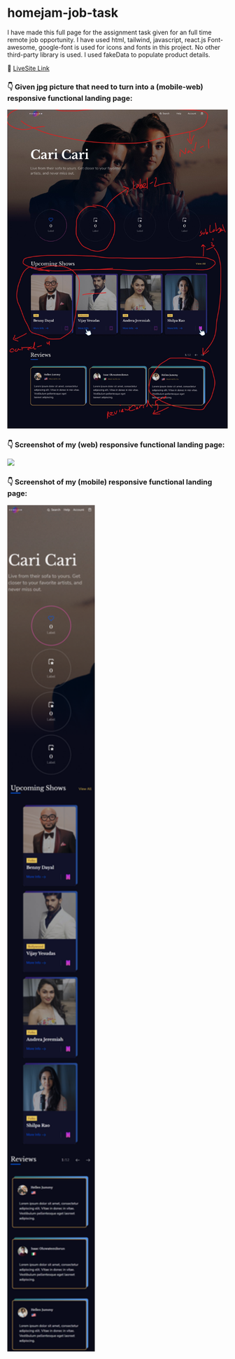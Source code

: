 # homejam-job-task

I have made this full page for the assignment task given for an full time remote job opportunity. I have used html, tailwind, javascript, react.js Font-awesome, google-font is used for icons and fonts in this project. No other third-party library is used. I used fakeData to populate product details.

:round_pushpin: [LiveSite Link](https://homejam-job-task.web.app/ "CLICK ME")

### :point_down: Given jpg picture that need to turn into a (mobile-web) responsive functional landing page: 
<img src="src/screenshots/given-design.jpg" width="600px" />

### :point_down: Screenshot of my (web) responsive functional landing page:
<img src="src/screenshots/homejam-job-task.webview.png" width="600px" /> 

### :point_down: Screenshot of my (mobile) responsive functional landing page:
<img src="src/screenshots/homejam-job-task.mobileview.png" width="200px" /> 